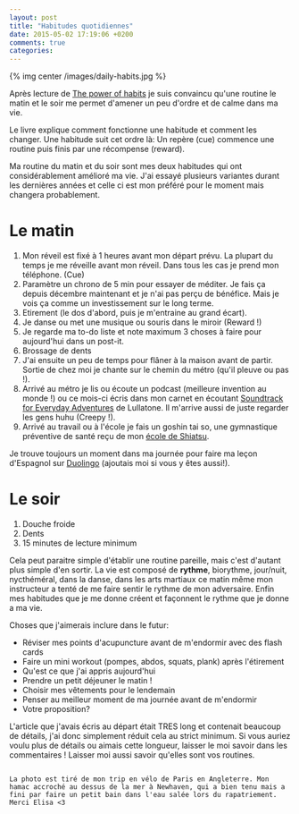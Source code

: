 ```yaml
---
layout: post
title: "Habitudes quotidiennes"
date: 2015-05-02 17:19:06 +0200
comments: true
categories:
---
```

{% img center /images/daily-habits.jpg %}

Après lecture de <a href="http://charlesduhigg.com/the-power-of-habit/" target="_blank">The power of habits</a> je suis convaincu qu'une routine le matin et le soir me permet d'amener un peu d'ordre et de calme dans ma vie.

Le livre explique comment fonctionne une habitude et comment les changer. Une habitude suit cet ordre là: Un repère (cue) commence une routine puis finis par une récompense (reward).

<!-- more -->

Ma routine du matin et du soir sont mes deux habitudes qui ont considérablement amélioré ma vie. J'ai essayé plusieurs variantes durant les dernières années et celle ci est mon préféré pour le moment mais changera probablement.

# Le matin

1. Mon réveil est fixé à 1 heures avant mon départ prévu. La plupart du temps je me réveille avant mon réveil. Dans tous les cas je prend mon téléphone. (Cue)
2. Paramètre un chrono de 5 min pour essayer de méditer. Je fais ça depuis décembre maintenant et je n'ai pas perçu de bénéfice. Mais je vois ça comme un investissement sur le long terme.
3. Etirement (le dos d'abord, puis je m'entraine au grand écart).
4. Je danse ou met une musique ou souris dans le miroir (Reward !)
5. Je regarde ma to-do liste et note maximum 3 choses à faire pour aujourd'hui dans un post-it.
6. Brossage de dents
7. J'ai ensuite un peu de temps pour flâner à la maison avant de partir. Sortie de chez moi je chante sur le chemin du métro (qu'il pleuve ou pas !).
8. Arrivé au métro je lis ou écoute un podcast (meilleure invention au monde !) ou ce mois-ci écris dans mon carnet en écoutant <a href="https://lullatone.bandcamp.com/album/soundtracks-for-everyday-adventures" target="_blank">Soundtrack for Everyday Adventures</a> de Lullatone. Il m'arrive aussi de juste regarder les gens huhu (Creepy !).
9. Arrivé au travail ou à l'école je fais un goshin tai so, une gymnastique préventive de santé reçu de mon <a href="http://casma.fr/?p=17" target="_blank">école de Shiatsu</a>.

Je trouve toujours un moment dans ma journée pour faire ma leçon d'Espagnol sur <a href="https://www.duolingo.com/iamGnirt" target="_blank">Duolingo</a> (ajoutais moi si vous y êtes aussi!).

# Le soir

1. Douche froide
2. Dents
3. 15 minutes de lecture minimum

Cela peut paraitre simple d'établir une routine pareille, mais c'est d'autant plus simple d'en sortir. La vie est composé de **rythme**, biorythme, jour/nuit, nycthéméral, dans la danse, dans les arts martiaux ce matin même mon instructeur a tenté de me faire sentir le rythme de mon adversaire. Enfin mes habitudes que je me donne créent et façonnent le rythme que je donne a ma vie.

Choses que j'aimerais inclure dans le futur:

* Réviser mes points d'acupuncture avant de m'endormir avec des flash cards
* Faire un mini workout (pompes, abdos, squats, plank) après l'étirement
* Qu'est ce que j'ai appris aujourd'hui
* Prendre un petit déjeuner le matin !
* Choisir mes vêtements pour le lendemain
* Penser au meilleur moment de ma journée avant de m'endormir
* Votre proposition?

L'article que j'avais écris au départ était TRES long et contenait beaucoup de détails, j'ai donc simplement réduit cela au strict minimum. Si vous auriez voulu plus de détails ou aimais cette longueur, laisser le moi savoir dans les commentaires ! Laisser moi aussi savoir qu'elles sont vos routines.

~~~

La photo est tiré de mon trip en vélo de Paris en Angleterre. Mon hamac accroché au dessus de la mer à Newhaven, qui a bien tenu mais a fini par faire un petit bain dans l'eau salée lors du rapatriement. Merci Elisa <3
